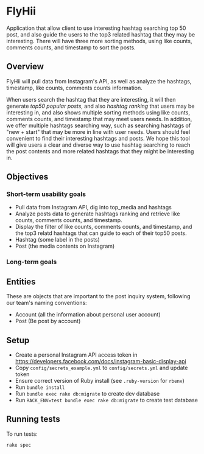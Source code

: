 # FlyHii

Application that allow client to use interesting hashtag searching top 50 post, and also guide the users to the top3 related hashtag that they may be interesting. There will have three more sorting methods, using like counts, comments counts, and timestamp to sort the posts.

## Overview

FlyHii will pull data from Instagram's API, as well as analyze the hashtags, timestamp, like counts, comments counts information.

When users search the hashtag that they are interesting, it will then generate *top50 popular posts*, and also *hashtag ranking* that users may be interesting in, and also shows multiple sorting methods using like counts, comments counts, and timestamp that may meet users needs. In addition, we offer multiple hashtags searching way, such as searching hashtags of "new + start" that may be more in line with user needs. Users should feel convenient to find their interesting hashtags and posts.
We hope this tool will give users a clear and diverse way to use hashtag searching to reach the post contents and more related hashtags that they might be interesting in. 

## Objectives

### Short-term usability goals

- Pull data from Instagram API, dig into top_media and hashtags
- Analyze posts data to generate hashtags ranking and retrieve like counts, comments counts, and timestamp. 
- Display the filter of like counts, comments counts, and timestamp, and the top3 relatd hashtags that can guide to each of their top50 posts.
- Hashtag (some label in the posts)
- Post (the media contents on Instagram)


### Long-term goals

<!-- - haven't think about this one -->

## Entities

These are objects that are important to the post inquiry system, following our team's naming conventions:

- Account (all the information about personal user account)
- Post (Be post by account)

## Setup

- Create a personal Instagram API access token in https://developers.facebook.com/docs/instagram-basic-display-api
- Copy `config/secrets_example.yml` to `config/secrets.yml` and update token
- Ensure correct version of Ruby install (see `.ruby-version` for `rbenv`)
- Run `bundle install`
- Run `bundle exec rake db:migrate` to create dev database
- Run `RACK_ENV=test bundle exec rake db:migrate` to create test database

## Running tests

To run tests:

```shell
rake spec
```
